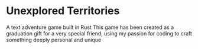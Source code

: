 # Unexplored Territories
A text adventure game built in Rust
This game has been created as a graduation gift for a very special friend, using my passion for coding to craft something deeply personal and unique
